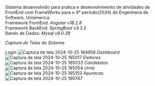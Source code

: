 Sistema desenvolvido para pratica e desenvolvimento de atividades de FrontEnd com FrameWorks para o 4º período(2024) de Engenharia de Software, Uniamerica.
<br>
Framework FrontEnd: *Angular v18.2.8*
<br>
Framework BackEnd: *SpringBoot v3.3.3*
<br>
Bando de Dados: *Mysql v8.0.39*
<br>


*Captura de Telas do Sistema*

*Login*
![Captura de tela 2024-10-25 184956](https://github.com/user-attachments/assets/c8d06dde-9cc5-4285-bf7d-f32c5fec0d2c)
*Dashboard*
![Captura de tela 2024-10-25 185017](https://github.com/user-attachments/assets/aa94b895-a37f-4680-8912-bd858b59d8cc)
*Eleitores*
![Captura de tela 2024-10-25 185033](https://github.com/user-attachments/assets/7534b3e5-53b2-4010-881d-09ec64a1f4ea)
*Candidatos*
![Captura de tela 2024-10-25 185054](https://github.com/user-attachments/assets/6d4371be-92f8-4ff3-b569-7ff7f7b7c7fe)
*Urna*
![Captura de tela 2024-10-25 185103](https://github.com/user-attachments/assets/86cf53f6-8931-47fd-aa5b-e649405dbe9a)
*Apuracao*
![Captura de tela 2024-10-25 190747](https://github.com/user-attachments/assets/a6c96611-ab64-4708-8a08-3a2c53d386c2)
